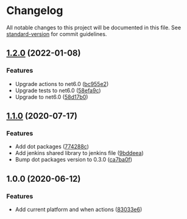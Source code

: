 # Changelog

All notable changes to this project will be documented in this file. See [standard-version](https://github.com/conventional-changelog/standard-version) for commit guidelines.

## [1.2.0](https://github.com/Jandini/Janda.Runtime.OS/compare/1.1.0...1.2.0) (2022-01-08)


### Features

* Upgrade actions to net6.0 ([bc955e2](https://github.com/Jandini/Janda.Runtime.OS/commit/bc955e2c581717499f01a7de82daf39d999f53d6))
* Upgrade tests to net6.0 ([58efa9c](https://github.com/Jandini/Janda.Runtime.OS/commit/58efa9c5ce4f6cf638e430b2c3c254e2b882fcd3))
* Upgrade to net6.0 ([58d17b0](https://github.com/Jandini/Janda.Runtime.OS/commit/58d17b0f90af72d07f2620e26bb1b1f937c2b580))

## [1.1.0](https://github.com/Jandini/Janda.Runtime.OS/compare/1.0.0...1.1.0) (2020-07-17)


### Features

* Add dot packages ([774288c](https://github.com/Jandini/Janda.Runtime.OS/commit/774288cdd89fd185faf01b14811515747c322d8d))
* Add jenkins shared library to jenkins file ([9bddeea](https://github.com/Jandini/Janda.Runtime.OS/commit/9bddeead33a791da3d817683d6a8c199a3bbcd62))
* Bump dot packages version to 0.3.0 ([ca7ba0f](https://github.com/Jandini/Janda.Runtime.OS/commit/ca7ba0f30b22bcad6c64a7f5d4d3862eebd90099))

## 1.0.0 (2020-06-12)


### Features

* Add current platform and when actions ([83033e6](https://github.com/Jandini/Janda.Runtime.OS/commit/83033e63efa470daec0243954e6f9f11c6aafa7d))
